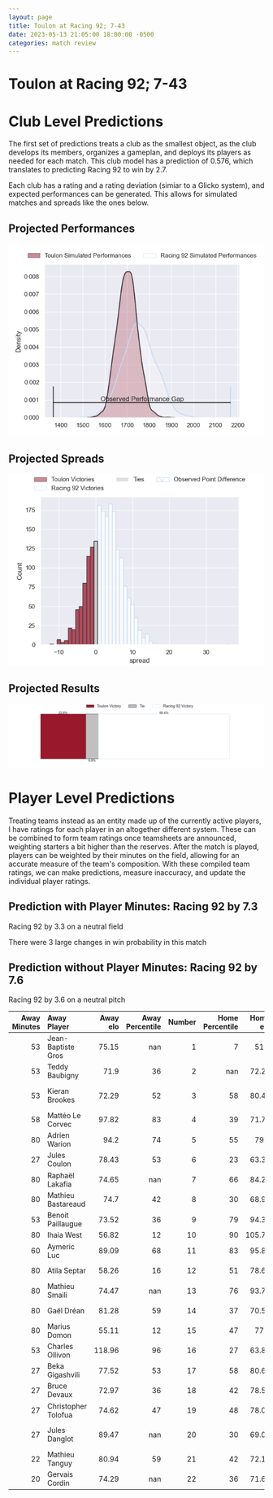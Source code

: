 ```yaml
---  
layout: page  
title: Toulon at Racing 92; 7-43  
date: 2023-05-13 21:05:00 18:00:00 -0500  
categories: match review  
---
```

# Toulon at Racing 92; 7-43

# Club Level Predictions


The first set of predictions treats a club as the smallest object, as the club develops its members, organizes a gameplan, and deploys its players as needed for each match. This club model has a prediction of 0.576, which translates to predicting Racing 92 to win by 2.7.

Each club has a rating and a rating deviation (simiar to a Glicko system), and expected performances can be generated. This allows for simulated matches and spreads like the ones below.
## Projected Performances


![Projected Performances](plots/performances_2023-05-13-Racing92-Toulon.png)
## Projected Spreads


![Projected Spreads](plots/spreads_2023-05-13-Racing92-Toulon.png)
## Projected Results


![Projected Results](plots/resultbar_2023-05-13-Racing92-Toulon.png)
# Player Level Predictions


Treating teams instead as an entity made up of the currently active players, I have ratings for each player in an altogether different system. These can be combined to form team ratings once teamsheets are announced, weighting starters a bit higher than the reserves. After the match is played, players can be weighted by their minutes on the field, allowing for an accurate measure of the team's composition. With these compiled team ratings, we can make predictions, measure inaccuracy, and update the individual player ratings.
## Prediction with Player Minutes: Racing 92 by 7.3


Racing 92 by 3.3 on a neutral field

There were 3 large changes in win probability in this match
## Prediction without Player Minutes: Racing 92 by 7.6


Racing 92 by 3.6 on a neutral pitch



|   Away Minutes | Away Player         |   Away elo |   Away Percentile |   Number |   Home Percentile |   Home elo | Home Player           |   Home Minutes |
|---------------:|:--------------------|-----------:|------------------:|---------:|------------------:|-----------:|:----------------------|---------------:|
|             53 | Jean-Baptiste Gros  |      75.15 |               nan |        1 |                 7 |      51.6  | Guram Gogichashvili   |             53 |
|             53 | Teddy Baubigny      |      71.9  |                36 |        2 |               nan |      72.28 | Camille Chat          |             53 |
|             53 | Kieran Brookes      |      72.29 |                52 |        3 |                58 |      80.49 | Trevor Ntando Nyakane |             80 |
|             58 | Mattéo Le Corvec    |      97.82 |                83 |        4 |                39 |      71.79 | Fabien Sanconnie      |             80 |
|             80 | Adrien Warion       |      94.2  |                74 |        5 |                55 |      79.2  | Veikoso Poloniati     |             60 |
|             27 | Jules Coulon        |      78.43 |                53 |        6 |                23 |      63.36 | Ibrahim Diallo        |             56 |
|             80 | Raphaël Lakafia     |      74.65 |               nan |        7 |                66 |      84.28 | Baptiste Chouzenoux   |             80 |
|             80 | Mathieu Bastareaud  |      74.7  |                42 |        8 |                30 |      68.94 | Kitione Kamikamica    |             80 |
|             53 | Benoit Paillaugue   |      73.52 |                36 |        9 |                79 |      94.33 | Nolann Le Garrec      |             80 |
|             80 | Ihaia West          |      56.82 |                12 |       10 |                90 |     105.72 | Finn Russell          |             60 |
|             60 | Aymeric Luc         |      89.09 |                68 |       11 |                83 |      95.83 | Juan Imhoff           |             80 |
|             80 | Atila Septar        |      58.26 |                16 |       12 |                51 |      78.63 | Henry Chavancy        |             53 |
|             80 | Mathieu Smaili      |      74.47 |               nan |       13 |                76 |      93.79 | Gael Fickou           |             80 |
|             80 | Gaël Dréan          |      81.28 |                59 |       14 |                37 |      70.59 | Vinaya Habosi         |             80 |
|             80 | Marius Domon        |      55.11 |                12 |       15 |                47 |      77.5  | Max Spring            |             56 |
|             53 | Charles Ollivon     |     118.96 |                96 |       16 |                27 |      63.89 | Janick Tarrit         |             27 |
|             27 | Beka Gigashvili     |      77.52 |                53 |       17 |                58 |      80.61 | Francis Saili         |             27 |
|             27 | Bruce Devaux        |      72.97 |                36 |       18 |                42 |      78.51 | Eddy Ben Arous        |             27 |
|             27 | Christopher Tolofua |      74.62 |                47 |       19 |                48 |      78.03 | Wenceslas Lauret      |             24 |
|             27 | Jules Danglot       |      89.47 |               nan |       20 |                30 |      69.01 | Warrick Wayne Gelant  |             24 |
|             22 | Mathieu Tanguy      |      80.94 |                59 |       21 |                42 |      72.14 | Cameron Woki          |             20 |
|             20 | Gervais Cordin      |      74.29 |               nan |       22 |                36 |      71.69 | Antoine Gibert        |             20 |

